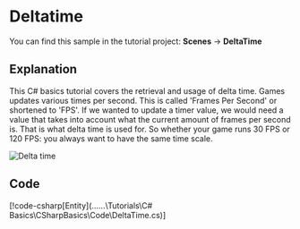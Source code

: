# Deltatime
You can find this sample in the tutorial project: **Scenes** ->  **DeltaTime** 

## Explanation
This C# basics tutorial covers the retrieval and usage of delta time. Games updates various times per second. This is called 'Frames Per Second' or shortened to 'FPS'. If we wanted to update a timer value, we would need a value that takes into account what the current amount of frames per second is. That is what delta time is used for. So whether your game runs 30 FPS or 120 FPS: you always want to have the same time scale.

![Delta time](media/deltatime.png)

## Code
[!code-csharp[Entity](..\..\..\Tutorials\C# Basics\CSharpBasics\Code\DeltaTime.cs)]
